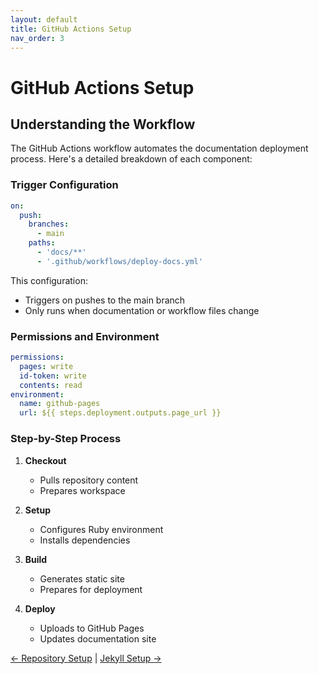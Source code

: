 ```yaml
---
layout: default
title: GitHub Actions Setup
nav_order: 3
---
```


# GitHub Actions Setup
<!-- github-actions-setup.md -->

## Understanding the Workflow

The GitHub Actions workflow automates the documentation deployment process. Here's a detailed breakdown of each component:

### Trigger Configuration

```yaml
on:
  push:
    branches:
      - main
    paths:
      - 'docs/**'
      - '.github/workflows/deploy-docs.yml'
```

This configuration:
- Triggers on pushes to the main branch
- Only runs when documentation or workflow files change

### Permissions and Environment

```yaml
permissions:
  pages: write
  id-token: write
  contents: read
environment:
  name: github-pages
  url: ${{ steps.deployment.outputs.page_url }}
```

### Step-by-Step Process

1. **Checkout**
   - Pulls repository content
   - Prepares workspace

2. **Setup**
   - Configures Ruby environment
   - Installs dependencies

3. **Build**
   - Generates static site
   - Prepares for deployment

4. **Deploy**
   - Uploads to GitHub Pages
   - Updates documentation site

[← Repository Setup](repository-setup.md) | [Jekyll Setup →](jekyll-setup.md)
